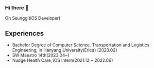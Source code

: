 ### Hi there 👋

Oh Seunggi(iOS Developer)

## Experiences
- Bachelor Degree of Computer Science, Transportation and Logistics Engineering, in Hanyang University(Erica) (2023.02)
- SW Maestro 14th(2023.04~)
- Nudge Health Care, iOS Intern(2021.12 ~ 2022.06)

<!--
**ohsg0226/ohsg0226** is a ✨ _special_ ✨ repository because its `README.md` (this file) appears on your GitHub profile.


Here are some ideas to get you started:

- 🔭 I’m currently working on ...
- 🌱 I’m currently learning ...
- 👯 I’m looking to collaborate on ...
- 🤔 I’m looking for help with ...
- 💬 Ask me about ...
- 📫 How to reach me: ...
- 😄 Pronouns: ...
- ⚡ Fun fact: ...
-->
